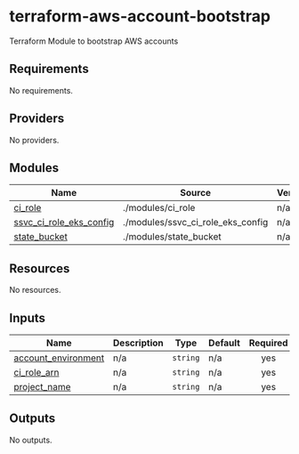 # terraform-aws-account-bootstrap
Terraform Module to bootstrap AWS accounts

<!-- BEGIN_TF_DOCS -->
## Requirements

No requirements.

## Providers

No providers.

## Modules

| Name | Source | Version |
|------|--------|---------|
| <a name="module_ci_role"></a> [ci\_role](#module\_ci\_role) | ./modules/ci_role | n/a |
| <a name="module_ssvc_ci_role_eks_config"></a> [ssvc\_ci\_role\_eks\_config](#module\_ssvc\_ci\_role\_eks\_config) | ./modules/ssvc_ci_role_eks_config | n/a |
| <a name="module_state_bucket"></a> [state\_bucket](#module\_state\_bucket) | ./modules/state_bucket | n/a |

## Resources

No resources.

## Inputs

| Name | Description | Type | Default | Required |
|------|-------------|------|---------|:--------:|
| <a name="input_account_environment"></a> [account\_environment](#input\_account\_environment) | n/a | `string` | n/a | yes |
| <a name="input_ci_role_arn"></a> [ci\_role\_arn](#input\_ci\_role\_arn) | n/a | `string` | n/a | yes |
| <a name="input_project_name"></a> [project\_name](#input\_project\_name) | n/a | `string` | n/a | yes |

## Outputs

No outputs.
<!-- END_TF_DOCS -->
